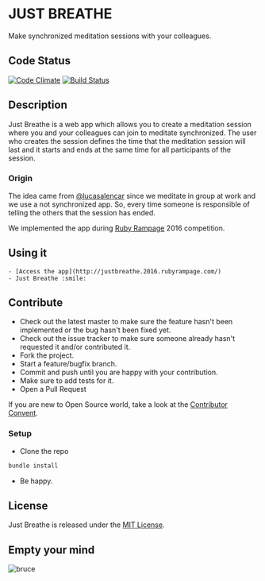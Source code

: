 # JUST BREATHE

Make synchronized meditation sessions with your colleagues.

## Code Status

[![Code Climate](https://codeclimate.com/github/rumblex/rubyrampage2016-justbreathe/badges/gpa.svg)](https://codeclimate.com/github/rumblex/rubyrampage2016-justbreathe) [![Build Status](https://travis-ci.org/rumblex/rubyrampage2016-justbreathe.svg?branch=integrations)](https://travis-ci.org/rumblex/rubyrampage2016-justbreathe)

## Description

Just Breathe is a web app which allows you to create a meditation session where you and your colleagues can join to meditate synchronized. The user who creates the session defines the time that the meditation session will last and it starts and ends at the same time for all participants of the session.

### Origin

The idea came from [@lucasalencar](https://github.com/lucasalencar) since we meditate in group at work and we use a not synchronized app. So, every time someone is responsible of telling the others that the session has ended.

We implemented the app during [Ruby Rampage](https://www.rubyrampage.com/) 2016 competition.

## Using it

    - [Access the app](http://justbreathe.2016.rubyrampage.com/)
    - Just Breathe :smile:

## Contribute

- Check out the latest master to make sure the feature hasn't been implemented or the bug hasn't been fixed yet.
- Check out the issue tracker to make sure someone already hasn't requested it and/or contributed it.
- Fork the project.
- Start a feature/bugfix branch.
- Commit and push until you are happy with your contribution.
- Make sure to add tests for it.
- Open a Pull Request

If you are new to Open Source world, take a look at the [Contributor Convent](http://contributor-covenant.org/).

### Setup

- Clone the repo

```bash
bundle install
```

- Be happy.

## License

Just Breathe is released under the [MIT License](https://opensource.org/licenses/MIT).

## Empty your mind

![bruce](https://media.giphy.com/media/9WHE2bo5Na9Gg/giphy.gif)
